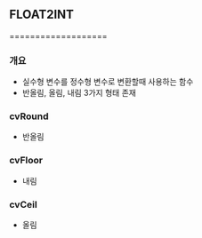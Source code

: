 ## FLOAT2INT
===================
### 개요
* 실수형 변수를 정수형 변수로 변환할때 사용하는 함수
* 반올림, 올림, 내림 3가지 형태 존재

### cvRound
* 반올림

### cvFloor
* 내림

### cvCeil
* 올림